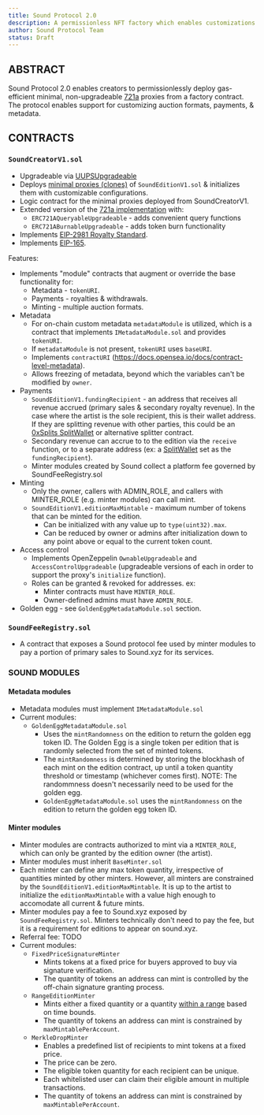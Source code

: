 ```yaml
---
title: Sound Protocol 2.0
description: A permissionless NFT factory which enables customizations for auction formats, payments, metadata, and on-chain registries.
author: Sound Protocol Team
status: Draft
---
```


## ABSTRACT

Sound Protocol 2.0 enables creators to permissionlessly deploy gas-efficient minimal, non-upgradeable [721a](https://www.azuki.com/erc721a) proxies from a factory contract. The protocol enables support for customizing auction formats, payments, & metadata.

## CONTRACTS

### `SoundCreatorV1.sol`

-   Upgradeable via [UUPSUpgradeable](https://docs.openzeppelin.com/contracts/4.x/api/proxy#UUPSUpgradeable)
-   Deploys [minimal proxies (clones)](https://eips.ethereum.org/EIPS/eip-1167) of `SoundEditionV1.sol` & initializes them with customizable configurations.
-   Logic contract for the minimal proxies deployed from SoundCreatorV1.
-   Extended version of the [721a implementation](https://www.azuki.com/erc721a) with:
    -   `ERC721AQueryableUpgradeable` - adds convenient query functions
    -   `ERC721ABurnableUpgradeable` - adds token burn functionality
-   Implements [EIP-2981 Royalty Standard](https://eips.ethereum.org/EIPS/eip-2981).
-   Implements [EIP-165](https://eips.ethereum.org/EIPS/eip-165).

Features:

-   Implements "module" contracts that augment or override the base functionality for:
    -   Metadata - `tokenURI`.
    -   Payments - royalties & withdrawals.
    -   Minting - multiple auction formats.
-   Metadata
    -   For on-chain custom metadata `metadataModule` is utilized, which is a contract that implements `IMetadataModule.sol` and provides `tokenURI`.
    -   If `metadataModule` is not present, `tokenURI` uses `baseURI`.
    -   Implements `contractURI` (https://docs.opensea.io/docs/contract-level-metadata).
    -   Allows freezing of metadata, beyond which the variables can't be modified by `owner`.
-   Payments
    -   `SoundEditionV1.fundingRecipient` - an address that receives all revenue accrued (primary sales & secondary royalty revenue). In the case where the artist is the sole recipient, this is their wallet address. If they are splitting revenue with other parties, this could be an [0xSplits SplitWallet](https://docs.0xsplits.xyz/smartcontracts/SplitWallet) or alternative splitter contract.
    -   Secondary revenue can accrue to to the edition via the `receive` function, or to a separate address (ex: a [SplitWallet](https://docs.0xsplits.xyz/smartcontracts/SplitWallet) set as the `fundingRecipient`).
    -   Minter modules created by Sound collect a platform fee governed by SoundFeeRegistry.sol
-   Minting
    -   Only the owner, callers with ADMIN_ROLE, and callers with MINTER_ROLE (e.g. minter modules) can call mint.
    -   `SoundEditionV1.editionMaxMintable` - maximum number of tokens that can be minted for the edition.
        -   Can be initialized with any value up to `type(uint32).max`.
        -   Can be reduced by owner or admins after initialization down to any point above or equal to the current token count.
-   Access control
    -   Implements OpenZeppelin `OwnableUpgradeable` and `AccessControlUpgradeable` (upgradeable versions of each in order to support the proxy's `initialize` function).
    -   Roles can be granted & revoked for addresses. ex:
        -   Minter contracts must have `MINTER_ROLE`.
        -   Owner-defined admins must have `ADMIN_ROLE`.
-   Golden egg - see `GoldenEggMetadataModule.sol` section.

### `SoundFeeRegistry.sol`

-   A contract that exposes a Sound protocol fee used by minter modules to pay a portion of primary sales to Sound.xyz for its services.

### SOUND MODULES

#### Metadata modules

-   Metadata modules must implement `IMetadataModule.sol`
-   Current modules:
    -   `GoldenEggMetadataModule.sol`
        -   Uses the `mintRandomness` on the edition to return the golden egg token ID. The Golden Egg is a single token per edition that is randomly selected from the set of minted tokens.
        -   The `mintRandomness` is determined by storing the blockhash of each mint on the edition contract, up until a token quantity threshold or timestamp (whichever comes first). NOTE: The randommness doesn't necessarily need to be used for the golden egg.
        -   `GoldenEggMetadataModule.sol` uses the `mintRandomness` on the edition to return the golden egg token ID.

#### Minter modules

-   Minter modules are contracts authorized to mint via a `MINTER_ROLE`, which can only be granted by the edition owner (the artist).
-   Minter modules must inherit `BaseMinter.sol`
-   Each minter can define any max token quantity, irrespective of quantities minted by other minters. However, all minters are constrained by the `SoundEditionV1.editionMaxMintable`. It is up to the artist to initialize the `editionMaxMintable` with a value high enough to accomodate all current & future mints.
-   Minter modules pay a fee to Sound.xyz exposed by `SoundFeeRegistry.sol`. Minters technically don't need to pay the fee, but it is a requirement for editions to appear on sound.xyz.
-   Referral fee: TODO
-   Current modules:
    -   `FixedPriceSignatureMinter`
        -   Mints tokens at a fixed price for buyers approved to buy via signature verification.
        -   The quantity of tokens an address can mint is controlled by the off-chain signature granting process.
    -   `RangeEditionMinter`
        -   Mints either a fixed quantity or a quantity [within a range](https://sound.mirror.xyz/hmz2pueqBV37MD-mULjvch0vQoc-VKJdsfqXf8jTB30) based on time bounds.
        -   The quantity of tokens an address can mint is constrained by `maxMintablePerAccount`.
    -   `MerkleDropMinter`
        -   Enables a predefined list of recipients to mint tokens at a fixed price.
        -   The price can be zero.
        -   The eligible token quantity for each recipient can be unique.
        -   Each whitelisted user can claim their eligible amount in multiple transactions.
        -   The quantity of tokens an address can mint is constrained by `maxMintablePerAccount`.
